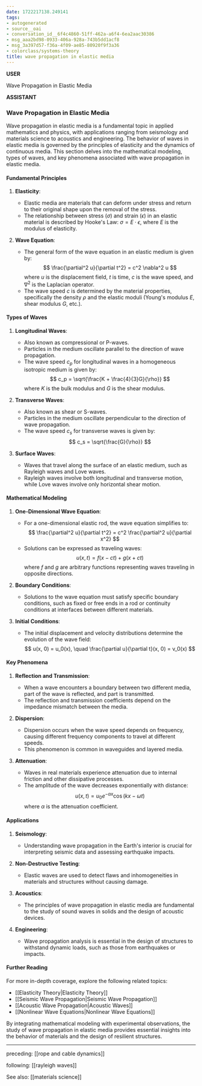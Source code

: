 ```yaml
---
date: 1722217138.249141
tags:
- autogenerated
- source__oai
- conversation_id__6f4c4860-51ff-462a-a6f4-6ea2aac30386
- msg_aaa2bd98-0933-406a-928a-743b5dd1acf8
- msg_3a397d57-f36a-4f09-ae85-80920f9f3a36
- colorclass/systems-theory
title: wave propagation in elastic media
---
```


**USER**

Wave Propagation in Elastic Media


**ASSISTANT**

### Wave Propagation in Elastic Media

Wave propagation in elastic media is a fundamental topic in applied mathematics and physics, with applications ranging from seismology and materials science to acoustics and engineering. The behavior of waves in elastic media is governed by the principles of elasticity and the dynamics of continuous media. This section delves into the mathematical modeling, types of waves, and key phenomena associated with wave propagation in elastic media.

#### Fundamental Principles

1. **Elasticity**:
   - Elastic media are materials that can deform under stress and return to their original shape upon the removal of the stress.
   - The relationship between stress ($\sigma$) and strain ($\epsilon$) in an elastic material is described by Hooke's Law: $\sigma = E \cdot \epsilon$, where $E$ is the modulus of elasticity.

2. **Wave Equation**:
   - The general form of the wave equation in an elastic medium is given by:
     $$ \frac{\partial^2 u}{\partial t^2} = c^2 \nabla^2 u $$
     where $u$ is the displacement field, $t$ is time, $c$ is the wave speed, and $\nabla^2$ is the Laplacian operator.
   - The wave speed $c$ is determined by the material properties, specifically the density $\rho$ and the elastic moduli (Young's modulus $E$, shear modulus $G$, etc.).

#### Types of Waves

1. **Longitudinal Waves**:
   - Also known as compressional or P-waves.
   - Particles in the medium oscillate parallel to the direction of wave propagation.
   - The wave speed $c_p$ for longitudinal waves in a homogeneous isotropic medium is given by:
     $$ c_p = \sqrt{\frac{K + \frac{4}{3}G}{\rho}} $$
     where $K$ is the bulk modulus and $G$ is the shear modulus.

2. **Transverse Waves**:
   - Also known as shear or S-waves.
   - Particles in the medium oscillate perpendicular to the direction of wave propagation.
   - The wave speed $c_s$ for transverse waves is given by:
     $$ c_s = \sqrt{\frac{G}{\rho}} $$

3. **Surface Waves**:
   - Waves that travel along the surface of an elastic medium, such as Rayleigh waves and Love waves.
   - Rayleigh waves involve both longitudinal and transverse motion, while Love waves involve only horizontal shear motion.

#### Mathematical Modeling

1. **One-Dimensional Wave Equation**:
   - For a one-dimensional elastic rod, the wave equation simplifies to:
     $$ \frac{\partial^2 u}{\partial t^2} = c^2 \frac{\partial^2 u}{\partial x^2} $$
   - Solutions can be expressed as traveling waves:
     $$ u(x, t) = f(x - ct) + g(x + ct) $$
     where $f$ and $g$ are arbitrary functions representing waves traveling in opposite directions.

2. **Boundary Conditions**:
   - Solutions to the wave equation must satisfy specific boundary conditions, such as fixed or free ends in a rod or continuity conditions at interfaces between different materials.

3. **Initial Conditions**:
   - The initial displacement and velocity distributions determine the evolution of the wave field:
     $$ u(x, 0) = u_0(x), \quad \frac{\partial u}{\partial t}(x, 0) = v_0(x) $$

#### Key Phenomena

1. **Reflection and Transmission**:
   - When a wave encounters a boundary between two different media, part of the wave is reflected, and part is transmitted.
   - The reflection and transmission coefficients depend on the impedance mismatch between the media.

2. **Dispersion**:
   - Dispersion occurs when the wave speed depends on frequency, causing different frequency components to travel at different speeds.
   - This phenomenon is common in waveguides and layered media.

3. **Attenuation**:
   - Waves in real materials experience attenuation due to internal friction and other dissipative processes.
   - The amplitude of the wave decreases exponentially with distance:
     $$ u(x, t) = u_0 e^{-\alpha x} \cos(kx - \omega t) $$
     where $\alpha$ is the attenuation coefficient.

#### Applications

1. **Seismology**:
   - Understanding wave propagation in the Earth's interior is crucial for interpreting seismic data and assessing earthquake impacts.

2. **Non-Destructive Testing**:
   - Elastic waves are used to detect flaws and inhomogeneities in materials and structures without causing damage.

3. **Acoustics**:
   - The principles of wave propagation in elastic media are fundamental to the study of sound waves in solids and the design of acoustic devices.

4. **Engineering**:
   - Wave propagation analysis is essential in the design of structures to withstand dynamic loads, such as those from earthquakes or impacts.

#### Further Reading

For more in-depth coverage, explore the following related topics:
- [[Elasticity Theory|Elasticity Theory]]
- [[Seismic Wave Propagation|Seismic Wave Propagation]]
- [[Acoustic Wave Propagation|Acoustic Waves]]
- [[Nonlinear Wave Equations|Nonlinear Wave Equations]]

By integrating mathematical modeling with experimental observations, the study of wave propagation in elastic media provides essential insights into the behavior of materials and the design of resilient structures.


---

preceding: [[rope and cable dynamics]]  


following: [[rayleigh waves]]

See also: [[materials science]]